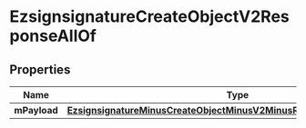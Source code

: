 
# EzsignsignatureCreateObjectV2ResponseAllOf

## Properties
Name | Type | Description | Notes
------------ | ------------- | ------------- | -------------
**mPayload** | [**EzsignsignatureMinusCreateObjectMinusV2MinusResponseMinusMPayload**](EzsignsignatureMinusCreateObjectMinusV2MinusResponseMinusMPayload.md) |  | 



